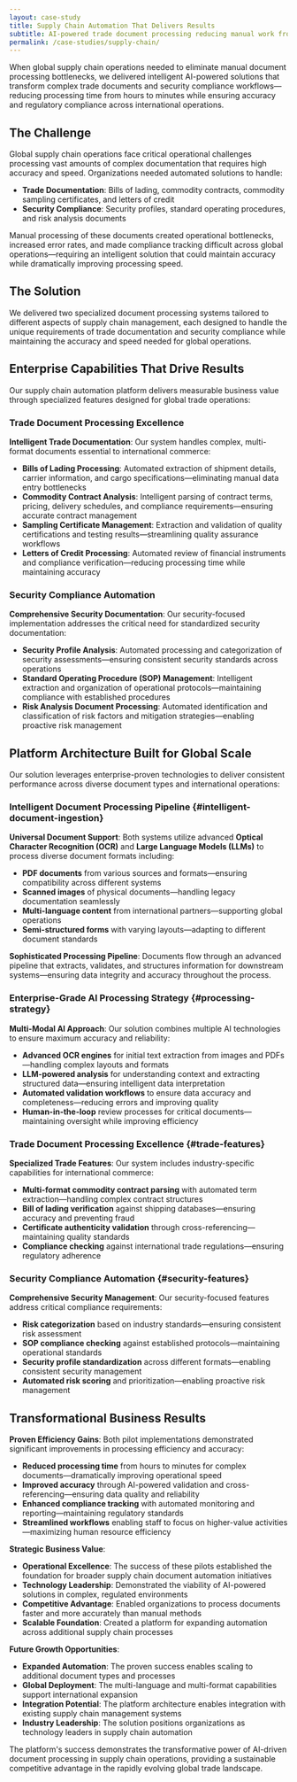```yaml
---
layout: case-study
title: Supply Chain Automation That Delivers Results
subtitle: AI-powered trade document processing reducing manual work from hours to minutes
permalink: /case-studies/supply-chain/
---
```


When global supply chain operations needed to eliminate manual document processing bottlenecks, we delivered intelligent AI-powered solutions that transform complex trade documents and security compliance workflows—reducing processing time from hours to minutes while ensuring accuracy and regulatory compliance across international operations.

## The Challenge

Global supply chain operations face critical operational challenges processing vast amounts of complex documentation that requires high accuracy and speed. Organizations needed automated solutions to handle:

- **Trade Documentation**: Bills of lading, commodity contracts, commodity sampling certificates, and letters of credit
- **Security Compliance**: Security profiles, standard operating procedures, and risk analysis documents

Manual processing of these documents created operational bottlenecks, increased error rates, and made compliance tracking difficult across global operations—requiring an intelligent solution that could maintain accuracy while dramatically improving processing speed.

## The Solution

We delivered two specialized document processing systems tailored to different aspects of supply chain management, each designed to handle the unique requirements of trade documentation and security compliance while maintaining the accuracy and speed needed for global operations.

## Enterprise Capabilities That Drive Results

Our supply chain automation platform delivers measurable business value through specialized features designed for global trade operations:

### Trade Document Processing Excellence
**Intelligent Trade Documentation**: Our system handles complex, multi-format documents essential to international commerce:

* **Bills of Lading Processing**: Automated extraction of shipment details, carrier information, and cargo specifications—eliminating manual data entry bottlenecks
* **Commodity Contract Analysis**: Intelligent parsing of contract terms, pricing, delivery schedules, and compliance requirements—ensuring accurate contract management
* **Sampling Certificate Management**: Extraction and validation of quality certifications and testing results—streamlining quality assurance workflows
* **Letters of Credit Processing**: Automated review of financial instruments and compliance verification—reducing processing time while maintaining accuracy

### Security Compliance Automation
**Comprehensive Security Documentation**: Our security-focused implementation addresses the critical need for standardized security documentation:

* **Security Profile Analysis**: Automated processing and categorization of security assessments—ensuring consistent security standards across operations
* **Standard Operating Procedure (SOP) Management**: Intelligent extraction and organization of operational protocols—maintaining compliance with established procedures
* **Risk Analysis Document Processing**: Automated identification and classification of risk factors and mitigation strategies—enabling proactive risk management

## Platform Architecture Built for Global Scale

Our solution leverages enterprise-proven technologies to deliver consistent performance across diverse document types and international operations:

### Intelligent Document Processing Pipeline {#intelligent-document-ingestion}
**Universal Document Support**: Both systems utilize advanced **Optical Character Recognition (OCR)** and **Large Language Models (LLMs)** to process diverse document formats including:

- **PDF documents** from various sources and formats—ensuring compatibility across different systems
- **Scanned images** of physical documents—handling legacy documentation seamlessly
- **Multi-language content** from international partners—supporting global operations
- **Semi-structured forms** with varying layouts—adapting to different document standards

**Sophisticated Processing Pipeline**: Documents flow through an advanced pipeline that extracts, validates, and structures information for downstream systems—ensuring data integrity and accuracy throughout the process.

### Enterprise-Grade AI Processing Strategy {#processing-strategy}

**Multi-Modal AI Approach**: Our solution combines multiple AI technologies to ensure maximum accuracy and reliability:

- **Advanced OCR engines** for initial text extraction from images and PDFs—handling complex layouts and formats
- **LLM-powered analysis** for understanding context and extracting structured data—ensuring intelligent data interpretation
- **Automated validation workflows** to ensure data accuracy and completeness—reducing errors and improving quality
- **Human-in-the-loop** review processes for critical documents—maintaining oversight while improving efficiency

### Trade Document Processing Excellence {#trade-features}

**Specialized Trade Features**: Our system includes industry-specific capabilities for international commerce:

- **Multi-format commodity contract parsing** with automated term extraction—handling complex contract structures
- **Bill of lading verification** against shipping databases—ensuring accuracy and preventing fraud
- **Certificate authenticity validation** through cross-referencing—maintaining quality standards
- **Compliance checking** against international trade regulations—ensuring regulatory adherence

### Security Compliance Automation {#security-features}

**Comprehensive Security Management**: Our security-focused features address critical compliance requirements:

- **Risk categorization** based on industry standards—ensuring consistent risk assessment
- **SOP compliance checking** against established protocols—maintaining operational standards
- **Security profile standardization** across different formats—enabling consistent security management
- **Automated risk scoring** and prioritization—enabling proactive risk management

## Transformational Business Results

**Proven Efficiency Gains**: Both pilot implementations demonstrated significant improvements in processing efficiency and accuracy:

- **Reduced processing time** from hours to minutes for complex documents—dramatically improving operational speed
- **Improved accuracy** through AI-powered validation and cross-referencing—ensuring data quality and reliability
- **Enhanced compliance tracking** with automated monitoring and reporting—maintaining regulatory standards
- **Streamlined workflows** enabling staff to focus on higher-value activities—maximizing human resource efficiency

**Strategic Business Value**:
- **Operational Excellence**: The success of these pilots established the foundation for broader supply chain document automation initiatives
- **Technology Leadership**: Demonstrated the viability of AI-powered solutions in complex, regulated environments
- **Competitive Advantage**: Enabled organizations to process documents faster and more accurately than manual methods
- **Scalable Foundation**: Created a platform for expanding automation across additional supply chain processes

**Future Growth Opportunities**:
- **Expanded Automation**: The proven success enables scaling to additional document types and processes
- **Global Deployment**: The multi-language and multi-format capabilities support international expansion
- **Integration Potential**: The platform architecture enables integration with existing supply chain management systems
- **Industry Leadership**: The solution positions organizations as technology leaders in supply chain automation

The platform's success demonstrates the transformative power of AI-driven document processing in supply chain operations, providing a sustainable competitive advantage in the rapidly evolving global trade landscape.